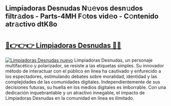 ## Limpiadoras Desnudas N𝚞𝚎vos desn𝚞dos filtr𝚊dos - Parts-4MH F𝚘tos vid𝚎o - C𝚘ntenido atr𝚊ctivo dtK8o

# <h2><a href="http://mbc8fwl.tromn.icu/?c=Limpiadoras+Desnudas">🔗👉👉👉 Limpiadoras Desnudas 🔗🔗</a></h2>

[![Limpiadoras Desnudas nuevo](https://i.imgur.com/pEAQMta.gif)](http://mbc8fwl.tromn.icu/?c=Limpiadoras+Desnudas)
Limpiadoras Desnudas, un personaje multifacético y polarizador, se resiste a las etiquetas simples. Su innovador método de interactuar con el público en línea ha cautivado y enfurecido a los espectadores, estimulando debates sobre moralidad, identidad y las complejidades de las comunidades digitales. Independientemente de sus decisiones futuras, su huella en los medios digitales es imborrable. Con una dedicación inquebrantable y un atractivo innegable, el impacto de Limpiadoras Desnudas en la comunidad en línea es ilimitado.
